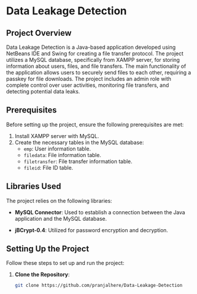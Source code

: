 # Data Leakage Detection

## Project Overview

Data Leakage Detection is a Java-based application developed using NetBeans IDE and Swing for creating a file transfer protocol. The project utilizes a MySQL database, specifically from XAMPP server, for storing information about users, files, and file transfers. The main functionality of the application allows users to securely send files to each other, requiring a passkey for file downloads. The project includes an admin role with complete control over user activities, monitoring file transfers, and detecting potential data leaks.

## Prerequisites

Before setting up the project, ensure the following prerequisites are met:

1. Install XAMPP server with MySQL.
2. Create the necessary tables in the MySQL database:
   - `emp`: User information table.
   - `filedata`: File information table.
   - `filetransfer`: File transfer information table.
   - `fileid`: File ID table.

## Libraries Used

The project relies on the following libraries:

- **MySQL Connector**: Used to establish a connection between the Java application and the MySQL database.

- **jBCrypt-0.4**: Utilized for password encryption and decryption.

## Setting Up the Project

Follow these steps to set up and run the project:

1. **Clone the Repository**:

   ```bash
   git clone https://github.com/pranjalhere/Data-Leakage-Detection
